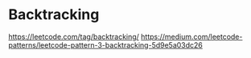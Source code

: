 # Backtracking
https://leetcode.com/tag/backtracking/
https://medium.com/leetcode-patterns/leetcode-pattern-3-backtracking-5d9e5a03dc26
